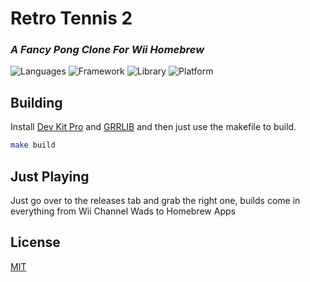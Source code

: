 # Retro Tennis 2
### _A Fancy Pong Clone For Wii Homebrew_
![Languages](https://badgen.net/badge/language/C/blue) ![Framework](https://badgen.net/badge/framework/DevKitPro/blue) ![Library](https://badgen.net/badge/library/GRRLIB/black) ![Platform](https://badgen.net/badge/platform/Nintendo%20Wii/white)

## Building

Install [Dev Kit Pro](https://devkitpro.org) and [GRRLIB](https://github.com/GRRLIB/GRRLIB) and then just use the makefile to build.
```sh
make build
```

## Just Playing

Just go over to the releases tab and grab the right one, builds come in everything from Wii Channel Wads to Homebrew Apps

## License
[MIT](https://choosealicense.com/licenses/mit/)
